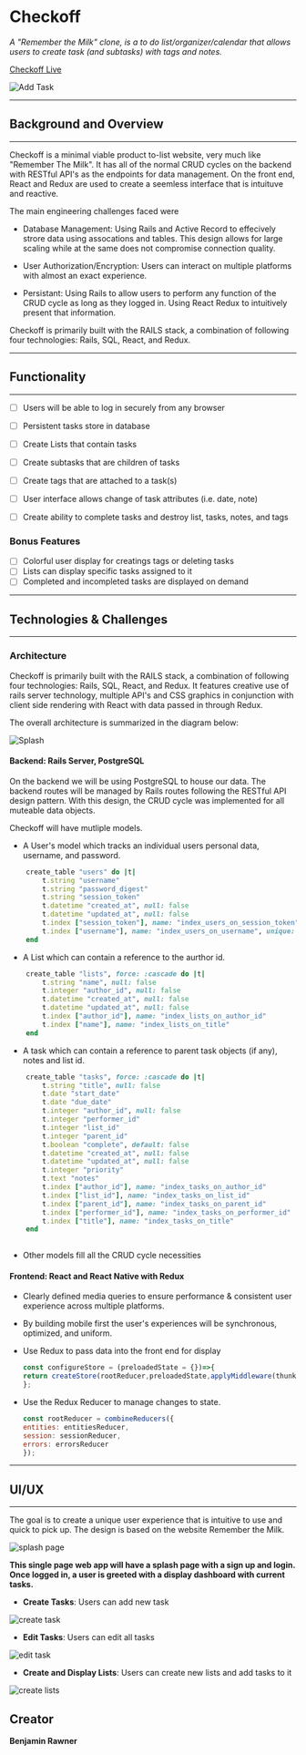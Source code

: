 # Checkoff

_A "Remember the Milk" clone, is a to do list/organizer/calendar that allows users to create task (and subtasks) with tags and notes._

[Checkoff Live](https://checkoff-rem-the-milk.herokuapp.com/ "Checkoff")

![Add Task](app/assets/images/checkoff_logo_black_short.png)


***
## Background and Overview
***


Checkoff is a minimal viable product to-list website, very much like "Remember The Milk". It has all of the normal CRUD cycles on the backend with RESTful API's as the endpoints for data management. On the front end, React and Redux are used to create a seemless interface that is intuituve and reactive.

The main engineering challenges faced were


- Database Management: Using Rails and Active Record to effecively strore data using assocations and tables. This design allows for large scaling while at the same does not compromise connection quality.

- User Authorization/Encryption: Users can interact on multiple platforms with almost an exact experience.

- Persistant: Using Rails to allow users to perform any function of the CRUD cycle as long as they logged in. Using React Redux to intuitively present that information.



Checkoff is primarily built with the RAILS stack, a combination of following four technologies: Rails, SQL, React, and Redux.


***
## Functionality
***

- [ ] Users will be able to log in securely from any browser
- [ ] Persistent tasks store in database
- [ ] Create Lists that contain tasks
- [ ] Create subtasks that are children of tasks
- [ ] Create tags that are attached to a task(s)
- [ ] User interface allows change of task attributes (i.e. date, note)
- [ ] Create ability to complete tasks and destroy list, tasks, notes, and tags


### Bonus Features

- [ ] Colorful user display for creatings tags or deleting tasks
- [ ] Lists can display specific tasks assigned to it
- [ ] Completed and incompleted tasks are displayed on demand

***
## Technologies & Challenges
***

### Architecture

Checkoff is primarily built with the RAILS stack, a combination of following four technologies: Rails, SQL, React, and Redux. It features creative use of rails server technology, multiple API's and CSS graphics in conjunction with client side rendering with React with data passed in through Redux.

The overall architecture is summarized in the diagram below:

![Splash](./readme_files/rails-react-redux.png)

#### Backend: Rails Server, PostgreSQL

On the backend we will be using PostgreSQL to house our data. The backend routes will be managed by Rails routes following the RESTful API design pattern. With this design, the CRUD cycle was implemented for all muteable data objects.

Checkoff will have mutliple models.
- A User's model which tracks an individual users personal data, username, and password.
```ruby
    create_table "users" do |t|
        t.string "username"
        t.string "password_digest"
        t.string "session_token"
        t.datetime "created_at", null: false
        t.datetime "updated_at", null: false
        t.index ["session_token"], name: "index_users_on_session_token", unique: true
        t.index ["username"], name: "index_users_on_username", unique: true
    end
```
- A List which can contain a reference to the aurthor id.

```ruby
    create_table "lists", force: :cascade do |t|
        t.string "name", null: false
        t.integer "author_id", null: false
        t.datetime "created_at", null: false
        t.datetime "updated_at", null: false
        t.index ["author_id"], name: "index_lists_on_author_id"
        t.index ["name"], name: "index_lists_on_title"
    end
```
- A task which can contain a reference to parent task objects (if any), notes and list id.

```ruby
    create_table "tasks", force: :cascade do |t|
        t.string "title", null: false
        t.date "start_date"
        t.date "due_date"
        t.integer "author_id", null: false
        t.integer "performer_id"
        t.integer "list_id"
        t.integer "parent_id"
        t.boolean "complete", default: false
        t.datetime "created_at", null: false
        t.datetime "updated_at", null: false
        t.integer "priority"
        t.text "notes"
        t.index ["author_id"], name: "index_tasks_on_author_id"
        t.index ["list_id"], name: "index_tasks_on_list_id"
        t.index ["parent_id"], name: "index_tasks_on_parent_id"
        t.index ["performer_id"], name: "index_tasks_on_performer_id"
        t.index ["title"], name: "index_tasks_on_title"
    end
    


```
- Other models fill all the CRUD cycle necessities



#### Frontend: React and React Native with Redux

- Clearly defined media queries to ensure performance  & consistent user experience across multiple platforms.

- By building mobile first the user's experiences will be synchronous, optimized, and uniform.



- Use Redux to pass data into the front end for display
    ```javascript
    const configureStore = (preloadedState = {})=>{
    return createStore(rootReducer,preloadedState,applyMiddleware(thunk));
    };
    ```

- Use the Redux Reducer to manage changes to state.
    ```javascript
    const rootReducer = combineReducers({
    entities: entitiesReducer,
    session: sessionReducer,
    errors: errorsReducer
    });

    ```


***
## UI/UX
***

The goal is to create a unique user experience that is intuitive to use and quick to pick up. The design is based on the website Remember the Milk.


![splash page](readme_files/splash.png)

**This single page web app will have a splash page with a sign up and login. Once logged in, a user is greeted with a display dashboard with current tasks.**
- **Create Tasks**: Users can add new task

![create task](readme_files/create_task.gif)

- **Edit Tasks**: Users can edit all tasks

![edit task](readme_files/edit_task.gif)

- **Create and Display Lists**: Users can create new lists and add tasks to it

![create lists](readme_files/create_list.gif)







## Creator

**Benjamin Rawner**




